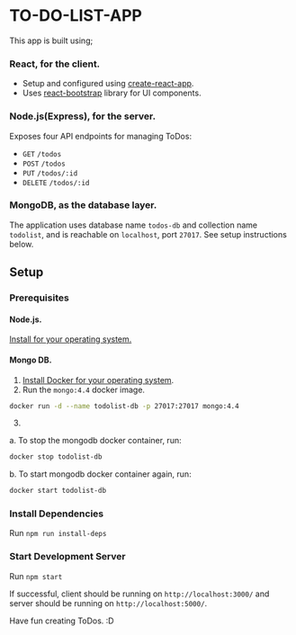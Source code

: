 # TO-DO-LIST-APP

This app is built using;

### React, for the client.

- Setup and configured using [create-react-app](https://create-react-app.dev/).
- Uses [react-bootstrap](https://react-bootstrap.github.io/) library for UI components.

### Node.js(Express), for the server.

Exposes four API endpoints for managing ToDos:

- `GET` `/todos`
- `POST` `/todos`
- `PUT` `/todos/:id`
- `DELETE` `/todos/:id`

### MongoDB, as the database layer.

The application uses database name `todos-db` and collection name `todolist`, and is reachable on `localhost`, port `27017`. See setup instructions below.

## Setup

### Prerequisites

#### Node.js.

[Install for your operating system.](https://nodejs.org/en/)

#### Mongo DB.

1. [Install Docker for your operating system](https://docs.docker.com/get-docker/).
2. Run the `mongo:4.4` docker image.

```sh
docker run -d --name todolist-db -p 27017:27017 mongo:4.4
```

3.

a. To stop the mongodb docker container, run:

```sh
docker stop todolist-db
```

b. To start mongodb docker container again, run:

```sh
docker start todolist-db
```

### Install Dependencies

Run `npm run install-deps`

### Start Development Server

Run `npm start`

If successful, client should be running on `http://localhost:3000/` and server should be running on `http://localhost:5000/`.

Have fun creating ToDos. :D
